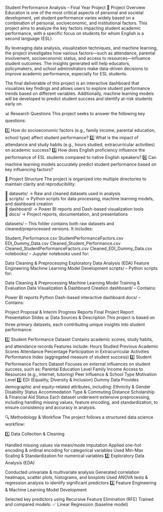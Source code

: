 Student Performance Analysis – Final Year Project
📌 Project Overview
Education is one of the most critical aspects of personal and societal development, yet student performance varies widely based on a combination of personal, socioeconomic, and institutional factors. This project aims to analyze the key factors impacting student academic performance, with a specific focus on students for whom English is a second language (ESL).

By leveraging data analysis, visualization techniques, and machine learning, the project investigates how various factors—such as attendance, parental involvement, socioeconomic status, and access to resources—influence student outcomes. The insights generated will help educators, policymakers, and school administrators make data-driven decisions to improve academic performance, especially for ESL students.

The final deliverable of this project is an interactive dashboard that visualizes key findings and allows users to explore student performance trends based on different variables. Additionally, machine learning models will be developed to predict student success and identify at-risk students early on.

📊 Research Questions
This project seeks to answer the following key questions:

1️⃣ How do socioeconomic factors (e.g., family income, parental education, school type) affect student performance?
2️⃣ What is the impact of attendance and study habits (e.g., hours studied, extracurricular activities) on academic success?
3️⃣ How does English proficiency influence the performance of ESL students compared to native English speakers?
4️⃣ Can machine learning models accurately predict student performance based on key influencing factors?

📂 Project Structure
The project is organized into multiple directories to maintain clarity and reproducibility:

📂 datasets/        → Raw and cleaned datasets used in analysis  
📂 scripts/         → Python scripts for data processing, machine learning models, and dashboard creation  
📂 dashboard/       → Power BI reports and Dash-based visualization tools  
📂 docs/            → Project reports, documentation, and presentations  

datasets/ – This folder contains both raw datasets and cleaned/preprocessed versions. It includes:

Student_Performance.csv
StudentPerformanceFactors.csv
EDI_Dummy_Data.csv
Cleaned_Student_Performance.csv
Cleaned_StudentPerformanceFactors.csv
Cleaned_EDI_Dummy_Data.csv
notebooks/ – Jupyter notebooks used for:

Data Cleaning & Preprocessing
Exploratory Data Analysis (EDA)
Feature Engineering
Machine Learning Model Development
scripts/ – Python scripts for:

Data Cleaning & Preprocessing
Machine Learning Model Training & Evaluation
Data Visualization & Dashboard Creation
dashboard/ – Contains:

Power BI reports
Python Dash-based interactive dashboard
docs/ – Contains:

Project Proposal & Interim Progress Reports
Final Project Report
Presentation Slides
📊 Data Sources & Description
This project is based on three primary datasets, each contributing unique insights into student performance:

1️⃣ Student Performance Dataset
Contains academic scores, study habits, and attendance records
Features include:
Hours Studied
Previous Academic Scores
Attendance Percentage
Participation in Extracurricular Activities
Performance Index (aggregated measure of student success)
2️⃣ Student Performance Factors Dataset
Focuses on external influences on student success, such as:
Parental Education Level
Family Income
Access to Resources (e.g., internet, tutoring)
Peer Influence & School Type
Motivation Level
3️⃣ EDI (Equality, Diversity & Inclusion) Dummy Data
Provides demographic and equity-related attributes, including:
Ethnicity & Gender
Disability Status
Accommodation Type & Commuting Distance
Scholarship & Financial Aid Status
Each dataset underwent extensive preprocessing, including handling missing values, feature encoding, and standardization, to ensure consistency and accuracy in analysis.

🔍 Methodology & Workflow
The project follows a structured data science workflow:

1️⃣ Data Collection & Cleaning

Handled missing values via mean/mode imputation
Applied one-hot encoding & ordinal encoding for categorical variables
Used Min-Max Scaling & Standardization for numerical variables
2️⃣ Exploratory Data Analysis (EDA)

Conducted univariate & multivariate analysis
Generated correlation heatmaps, scatter plots, histograms, and boxplots
Used ANOVA tests & regression analysis to identify significant predictors
3️⃣ Feature Engineering & Machine Learning Model Development

Selected key predictors using Recursive Feature Elimination (RFE)
Trained and compared models:
✅ Linear Regression (baseline model)







